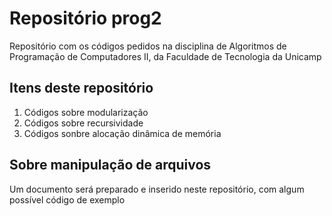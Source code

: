 # Repositório prog2
Repositório com os códigos pedidos na disciplina de Algoritmos de Programação de Computadores II, da Faculdade de Tecnologia da Unicamp

## Itens deste repositório
1. Códigos sobre modularização
2. Códigos sobre recursividade
3. Códigos sonbre alocação dinâmica de memória

## Sobre manipulação de arquivos
Um documento será preparado e inserido neste repositório, com algum possível código de exemplo
